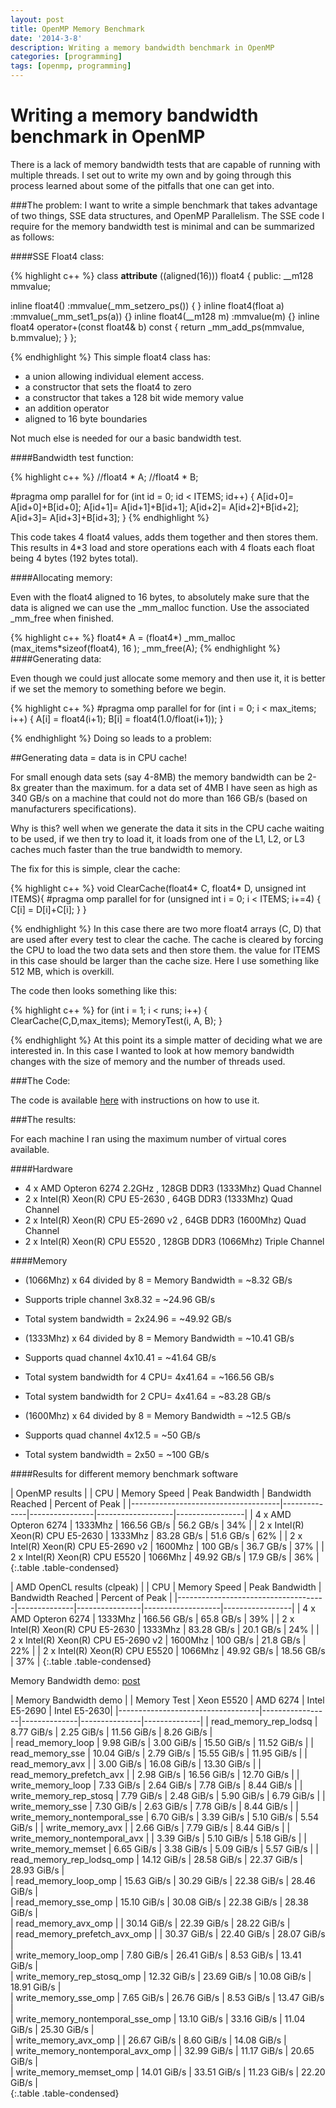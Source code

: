 ```yaml
---
layout: post
title: OpenMP Memory Benchmark
date: '2014-3-8'
description: Writing a memory bandwidth benchmark in OpenMP
categories: [programming]
tags: [openmp, programming]
---
```


Writing a memory bandwidth benchmark in OpenMP
====
There is a lack of memory bandwidth tests that are capable of running with multiple threads. 
I set out to write my own and by going through this process learned about some of the pitfalls that one can get into.


###The problem:
I want to write a simple benchmark that takes advantage of two things, SSE data structures, and OpenMP Parallelism. 
The SSE code I require for the memory bandwidth test is minimal and can be summarized as follows:

####SSE Float4 class:

{% highlight c++ %} 
class __attribute__ ((aligned(16))) float4 {
public:
  __m128 mmvalue;

  inline float4()         :mmvalue(_mm_setzero_ps()) { }
  inline float4(float a)  :mmvalue(_mm_set1_ps(a)) {}
  inline float4(__m128 m) :mmvalue(m) {}
  inline float4 operator+(const float4& b) const { return _mm_add_ps(mmvalue, b.mmvalue); }
};

{% endhighlight %} 
This simple float4 class has:
- a union allowing individual element access. 
- a constructor that sets the float4 to zero
- a constructor that takes a 128 bit wide memory value
- an addition operator 
- aligned to 16 byte boundaries

Not much else is needed for our a basic bandwidth test. 


####Bandwidth test function:

{% highlight c++ %}
//float4 * A;
//float4 * B;

#pragma omp parallel for
    for (int id = 0; id < ITEMS; id++) {
        A[id+0]= A[id+0]+B[id+0];
        A[id+1]= A[id+1]+B[id+1];
        A[id+2]= A[id+2]+B[id+2];
        A[id+3]= A[id+3]+B[id+3];
    }
{% endhighlight %} 

This code takes 4 float4 values, adds them together and then stores them. 
This results in 4*3 load and store operations each with 4 floats each float being 4 bytes (192 bytes total).

####Allocating memory:

Even with the float4 aligned to 16 bytes, to absolutely make sure that the data is aligned we can use the _mm_malloc function. Use the associated _mm_free when finished. 

{% highlight c++ %}
float4* A = (float4*) _mm_malloc (max_items*sizeof(float4), 16 );
_mm_free(A);
{% endhighlight %} 
####Generating data:

Even though we could just allocate some memory and then use it, it is better if we set the memory to something before we begin. 


{% highlight c++ %}
#pragma omp parallel for 
    for (int i = 0; i < max_items; i++) {
    A[i] = float4(i+1);
    B[i] = float4(1.0/float(i+1));
  }
    
{% endhighlight %} 
Doing so leads to a problem:

##Generating data = data is in CPU cache!

For small enough data sets (say 4-8MB) the memory bandwidth can be 2-8x greater than the maximum. for a data set of 4MB I have seen as high as 340 GB/s on a machine that could not do more than 166 GB/s (based on manufacturers specifications). 

Why is this? well when we generate the data it sits in the CPU cache waiting to be used, if we then try to load it, it loads from one of the L1, L2, or L3 caches much faster than the true bandwidth to memory. 

The fix for this is simple, clear the cache:

{% highlight c++ %}
void ClearCache(float4* C, float4* D, unsigned int ITEMS){
      #pragma omp parallel for 
    for (unsigned int i = 0; i < ITEMS; i+=4) {
      C[i] = D[i]+C[i];
    }
}

{% endhighlight %} 
In this case there are two more float4 arrays (C, D) that are used after every test to clear the cache. The cache is cleared by forcing the CPU to load the two data sets and then store them. the value for ITEMS in this case should be larger than the cache size. Here I use something like 512 MB, which is overkill.

The code then looks something like this:

{% highlight c++ %}
for (int i = 1; i < runs; i++) {
    ClearCache(C,D,max_items);
    MemoryTest(i, A, B);
}

{% endhighlight %} 
At this point its a simple matter of deciding what we are interested in. In this case I wanted to look at how memory bandwidth changes with the size of memory and the number of threads used. 

###The Code:

The code is available [here](http://hmazhar.github.io/ompeak/) with instructions on how to use it.


###The results:

For each machine I ran using the maximum number of virtual cores available. 

####Hardware

- 4 x AMD Opteron 6274 2.2GHz         , 128GB DDR3 (1333Mhz)  Quad Channel
- 2 x Intel(R) Xeon(R) CPU E5-2630    , 64GB DDR3  (1333Mhz)  Quad Channel
- 2 x Intel(R) Xeon(R) CPU E5-2690 v2 , 64GB DDR3  (1600Mhz)  Quad Channel
- 2 x Intel(R) Xeon(R) CPU E5520      , 128GB DDR3 (1066Mhz)  Triple Channel

####Memory

- (1066Mhz) x 64 divided by 8 = Memory Bandwidth = ~8.32 GB/s
- Supports triple channel 3x8.32 = ~24.96 GB/s
- Total system bandwidth = 2x24.96 = ~49.92 GB/s

- (1333Mhz) x 64 divided by 8 = Memory Bandwidth = ~10.41 GB/s
- Supports quad channel 4x10.41 = ~41.64 GB/s
- Total system bandwidth for 4 CPU= 4x41.64 = ~166.56 GB/s
- Total system bandwidth for 2 CPU= 4x41.64 = ~83.28 GB/s


- (1600Mhz) x 64 divided by 8 = Memory Bandwidth = ~12.5 GB/s
- Supports quad channel 4x12.5 = ~50 GB/s
- Total system bandwidth = 2x50 = ~100 GB/s


####Results for different memory benchmark software

| OpenMP results                                                                                            |
| CPU                                 | Memory Speed | Peak Bandwidth | Bandwidth Reached | Percent of Peak |
|-------------------------------------|--------------|----------------|-------------------|-----------------|
| 4 x AMD Opteron 6274                | 1333Mhz      | 166.56 GB/s    | 56.2 GB/s         | 34%             |
| 2 x Intel(R) Xeon(R) CPU E5-2630    | 1333Mhz      | 83.28 GB/s     | 51.6 GB/s         | 62%             |
| 2 x Intel(R) Xeon(R) CPU E5-2690 v2 | 1600Mhz      | 100 GB/s       | 36.7 GB/s         | 37%             |
| 2 x Intel(R) Xeon(R) CPU E5520      | 1066Mhz      | 49.92 GB/s     | 17.9 GB/s         | 36%             |
{:.table .table-condensed}

| AMD OpenCL results (clpeak)                                                                               |
| CPU                                 | Memory Speed | Peak Bandwidth | Bandwidth Reached | Percent of Peak |
|-------------------------------------|--------------|----------------|-------------------|-----------------|
| 4 x AMD Opteron 6274                | 1333Mhz      | 166.56 GB/s    | 65.8 GB/s         | 39%             |
| 2 x Intel(R) Xeon(R) CPU E5-2630    | 1333Mhz      | 83.28 GB/s     | 20.1 GB/s         | 24%             |
| 2 x Intel(R) Xeon(R) CPU E5-2690 v2 | 1600Mhz      | 100 GB/s       | 21.8 GB/s         | 22%             |
| 2 x Intel(R) Xeon(R) CPU E5520      | 1066Mhz      | 49.92 GB/s     | 18.56 GB/s        | 37%             |
{:.table .table-condensed}
 
Memory Bandwidth demo: [post](http://codearcana.com/posts/2013/05/18/achieving-maximum-memory-bandwidth.html)


| Memory Bandwidth demo                                                                             |
| Memory Test                       | Xeon  E5520     | AMD  6274    | Intel E5-2690 | Intel E5-2630|
|-----------------------------------|-----------------|--------------|---------------|--------------|
| read_memory_rep_lodsq             | 8.77 GiB/s      | 2.25 GiB/s   | 11.56 GiB/s   | 8.26 GiB/s   |  
| read_memory_loop                  | 9.98 GiB/s      | 3.00 GiB/s   | 15.50 GiB/s   | 11.52 GiB/s  | 
| read_memory_sse                   | 10.04 GiB/s     | 2.79 GiB/s   | 15.55 GiB/s   | 11.95 GiB/s  | 
| read_memory_avx                   |                 | 3.00 GiB/s   | 16.08 GiB/s   | 13.30 GiB/s  | 
| read_memory_prefetch_avx          |                 | 2.98 GiB/s   | 16.56 GiB/s   | 12.70 GiB/s  | 
| write_memory_loop                 | 7.33 GiB/s      | 2.64 GiB/s   |  7.78 GiB/s   |  8.44 GiB/s  | 
| write_memory_rep_stosq            | 7.79 GiB/s      | 2.48 GiB/s   |  5.90 GiB/s   |  6.79 GiB/s  | 
| write_memory_sse                  | 7.30 GiB/s      | 2.63 GiB/s   |  7.78 GiB/s   |  8.44 GiB/s  | 
| write_memory_nontemporal_sse      | 6.70 GiB/s      | 3.39 GiB/s   |  5.10 GiB/s   |  5.54 GiB/s  | 
| write_memory_avx                  |                 | 2.66 GiB/s   |  7.79 GiB/s   |  8.44 GiB/s  | 
| write_memory_nontemporal_avx      |                 | 3.39 GiB/s   |  5.10 GiB/s   |  5.18 GiB/s  | 
| write_memory_memset               | 6.65 GiB/s      | 3.38 GiB/s   |  5.09 GiB/s   |  5.57 GiB/s  | 
| read_memory_rep_lodsq_omp         | 14.12 GiB/s     | 28.58 GiB/s  |  22.37 GiB/s  |  28.93 GiB/s |  
| read_memory_loop_omp              | 15.63 GiB/s     | 30.29 GiB/s  |  22.38 GiB/s  |  28.46 GiB/s |  
| read_memory_sse_omp               | 15.10 GiB/s     | 30.08 GiB/s  |  22.38 GiB/s  |  28.38 GiB/s |  
| read_memory_avx_omp               |                 | 30.14 GiB/s  |  22.39 GiB/s  |  28.22 GiB/s |  
| read_memory_prefetch_avx_omp      |                 | 30.37 GiB/s  |  22.40 GiB/s  |  28.07 GiB/s |  
| write_memory_loop_omp             | 7.80 GiB/s      | 26.41 GiB/s  |  8.53 GiB/s   |  13.41 GiB/s |  
| write_memory_rep_stosq_omp        | 12.32 GiB/s     | 23.69 GiB/s  |  10.08 GiB/s  |  18.91 GiB/s |  
| write_memory_sse_omp              | 7.65 GiB/s      | 26.76 GiB/s  |  8.53 GiB/s   |  13.47 GiB/s |  
| write_memory_nontemporal_sse_omp  | 13.10 GiB/s     | 33.16 GiB/s  |  11.04 GiB/s  |  25.30 GiB/s |  
| write_memory_avx_omp              |                 | 26.67 GiB/s  |  8.60 GiB/s   |  14.08 GiB/s |  
| write_memory_nontemporal_avx_omp  |                 | 32.99 GiB/s  |  11.17 GiB/s  |  20.65 GiB/s |  
| write_memory_memset_omp           | 14.01 GiB/s     | 33.51 GiB/s  |  11.23 GiB/s  |  22.20 GiB/s |  
{:.table .table-condensed}




























